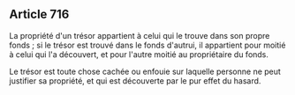Article 716
----
La propriété d'un trésor appartient à celui qui le trouve dans son propre fonds
; si le trésor est trouvé dans le fonds d'autrui, il appartient pour moitié à
celui qui l'a découvert, et pour l'autre moitié au propriétaire du fonds.

Le trésor est toute chose cachée ou enfouie sur laquelle personne ne peut
justifier sa propriété, et qui est découverte par le pur effet du hasard.
